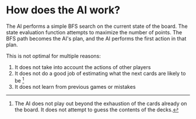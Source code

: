 # How does the AI work?

The AI performs a simple BFS search on the current state of the board.
The state evaluation function attempts to maximize the number of points.
The BFS path becomes the AI's plan, and the AI performs the first action in that plan.

This is not optimal for multiple reasons:

1. It does not take into account the actions of other players
2. It does not do a good job of estimating what the next cards are likely to be [^1]
3. It does not learn from previous games or mistakes

[^1]: The AI does not play out beyond the exhaustion of the cards already on the board. It does not attempt to guess the contents of the decks.

